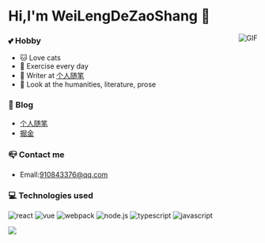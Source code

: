 # Hi,I'm WeiLengDeZaoShang 👋

<img align="right" alt="GIF" src="https://raw.githubusercontent.com/haoruilee/haoruilee/master/pic/pusheencode.gif" />

### 


### :two_hearts: Hobby
- :cat: Love cats
- 🏃  Exercise every day
- :pencil: Writer at [个人随笔](https://wldz.club)
- :book: Look at the humanities, literature, prose


### :pencil: Blog

- [个人随笔](https://wldz.club)
- [掘金](https://juejin.cn/user/2718436552614461/posts)

###  :mailbox_closed: Contact me

- Emall:910843376@qq.com


### 💻 Technologies used

![react](https://img.shields.io/badge/React-20232A?style=for-the-badge&logo=react&logoColor=61DAFB) ![vue](https://img.shields.io/badge/Vue.js-35495E?style=for-the-badge&logo=vuedotjs&logoColor=4FC08D ) ![webpack](https://img.shields.io/badge/Webpack-8DD6F9?style=for-the-badge&logo=Webpack&logoColor=white) ![node.js](https://img.shields.io/badge/Node.js-339933?style=for-the-badge&logo=nodedotjs&logoColor=white) ![typescript](https://img.shields.io/badge/TypeScript-007ACC?style=for-the-badge&logo=typescript&logoColor=white ) ![javascript](https://img.shields.io/badge/JavaScript-323330?style=for-the-badge&logo=javascript&logoColor=F7DF1E)

<!-- <img align="left"  src="https://github-readme-stats.vercel.app/api?username=weilengdezaoshang&count_private=true&show_icons=true&theme=graywhite&hide_border=true"/> -->
<img src="https://github-readme-stats.vercel.app/api/top-langs/?username=weilengdezaoshang&layout=compact&theme=graywhite&hide_border=true" />
